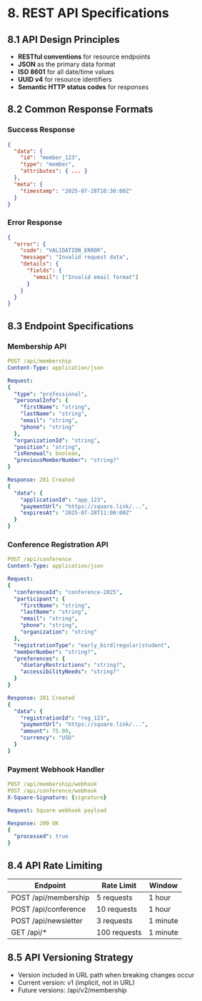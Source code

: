 # 8. REST API Specifications

## 8.1 API Design Principles
- **RESTful conventions** for resource endpoints
- **JSON** as the primary data format
- **ISO 8601** for all date/time values
- **UUID v4** for resource identifiers
- **Semantic HTTP status codes** for responses

## 8.2 Common Response Formats

### Success Response
```json
{
  "data": {
    "id": "member_123",
    "type": "member",
    "attributes": { ... }
  },
  "meta": {
    "timestamp": "2025-07-28T10:30:00Z"
  }
}
```

### Error Response
```json
{
  "error": {
    "code": "VALIDATION_ERROR",
    "message": "Invalid request data",
    "details": {
      "fields": {
        "email": ["Invalid email format"]
      }
    }
  }
}
```

## 8.3 Endpoint Specifications

### Membership API
```yaml
POST /api/membership
Content-Type: application/json

Request:
{
  "type": "professional",
  "personalInfo": {
    "firstName": "string",
    "lastName": "string",
    "email": "string",
    "phone": "string"
  },
  "organizationId": "string",
  "position": "string",
  "isRenewal": boolean,
  "previousMemberNumber": "string?"
}

Response: 201 Created
{
  "data": {
    "applicationId": "app_123",
    "paymentUrl": "https://square.link/...",
    "expiresAt": "2025-07-28T11:00:00Z"
  }
}
```

### Conference Registration API
```yaml
POST /api/conference
Content-Type: application/json

Request:
{
  "conferenceId": "conference-2025",
  "participant": {
    "firstName": "string",
    "lastName": "string",
    "email": "string",
    "phone": "string",
    "organization": "string"
  },
  "registrationType": "early_bird|regular|student",
  "memberNumber": "string?",
  "preferences": {
    "dietaryRestrictions": "string?",
    "accessibilityNeeds": "string?"
  }
}

Response: 201 Created
{
  "data": {
    "registrationId": "reg_123",
    "paymentUrl": "https://square.link/...",
    "amount": 75.00,
    "currency": "USD"
  }
}
```

### Payment Webhook Handler
```yaml
POST /api/membership/webhook
POST /api/conference/webhook
X-Square-Signature: {signature}

Request: Square webhook payload

Response: 200 OK
{
  "processed": true
}
```

## 8.4 API Rate Limiting

| Endpoint | Rate Limit | Window |
|----------|------------|---------|
| POST /api/membership | 5 requests | 1 hour |
| POST /api/conference | 10 requests | 1 hour |
| POST /api/newsletter | 3 requests | 1 minute |
| GET /api/* | 100 requests | 1 minute |

## 8.5 API Versioning Strategy
- Version included in URL path when breaking changes occur
- Current version: v1 (implicit, not in URL)
- Future versions: /api/v2/membership
